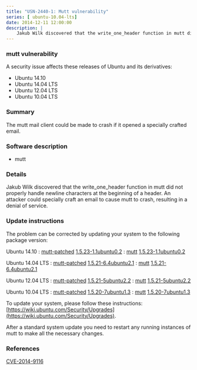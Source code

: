 ```yaml
---
title: "USN-2440-1: Mutt vulnerability"
series: [ ubuntu-10.04-lts]
date: 2014-12-11 12:00:00
description: |
    Jakub Wilk discovered that the write_one_header function in mutt did not properly handle newline characters at the beginning of a header. An attacker could specially craft an email to cause mutt to crash, resulting in a denial of service. 
--- 
```

 
### mutt vulnerability

A security issue affects these releases of Ubuntu and its derivatives:

* Ubuntu 14.10
* Ubuntu 14.04 LTS
* Ubuntu 12.04 LTS
* Ubuntu 10.04 LTS

### Summary

The mutt mail client could be made to crash if it opened a specially crafted email.

### Software description

* mutt 

### Details

Jakub Wilk discovered that the write_one_header function in mutt did not properly handle newline characters at the beginning of a header. An attacker could specially craft an email to cause mutt to crash, resulting in a denial of service. 

### Update instructions

The problem can be corrected by updating your system to the following package version:

Ubuntu 14.10
 : [mutt-patched](https://launchpad.net/ubuntu/+source/mutt) <span> [1.5.23-1.1ubuntu0.2](https://launchpad.net/ubuntu/+source/mutt/1.5.23-1.1ubuntu0.2) </span> 
 : [mutt](https://launchpad.net/ubuntu/+source/mutt) <span> [1.5.23-1.1ubuntu0.2](https://launchpad.net/ubuntu/+source/mutt/1.5.23-1.1ubuntu0.2) </span> 

Ubuntu 14.04 LTS
 : [mutt-patched](https://launchpad.net/ubuntu/+source/mutt) <span> [1.5.21-6.4ubuntu2.1](https://launchpad.net/ubuntu/+source/mutt/1.5.21-6.4ubuntu2.1) </span> 
 : [mutt](https://launchpad.net/ubuntu/+source/mutt) <span> [1.5.21-6.4ubuntu2.1](https://launchpad.net/ubuntu/+source/mutt/1.5.21-6.4ubuntu2.1) </span> 

Ubuntu 12.04 LTS
 : [mutt-patched](https://launchpad.net/ubuntu/+source/mutt) <span> [1.5.21-5ubuntu2.2](https://launchpad.net/ubuntu/+source/mutt/1.5.21-5ubuntu2.2) </span> 
 : [mutt](https://launchpad.net/ubuntu/+source/mutt) <span> [1.5.21-5ubuntu2.2](https://launchpad.net/ubuntu/+source/mutt/1.5.21-5ubuntu2.2) </span> 

Ubuntu 10.04 LTS
 : [mutt-patched](https://launchpad.net/ubuntu/+source/mutt) <span> [1.5.20-7ubuntu1.3](https://launchpad.net/ubuntu/+source/mutt/1.5.20-7ubuntu1.3) </span> 
 : [mutt](https://launchpad.net/ubuntu/+source/mutt) <span> [1.5.20-7ubuntu1.3](https://launchpad.net/ubuntu/+source/mutt/1.5.20-7ubuntu1.3) </span> 

To update your system, please follow these instructions: [https://wiki.ubuntu.com/Security/Upgrades](https://wiki.ubuntu.com/Security/Upgrades).

After a standard system update you need to restart any running instances of mutt to make all the necessary changes. 

### References

 [CVE-2014-9116](http://people.ubuntu.com/~ubuntu-security/cve/CVE-2014-9116)
 

